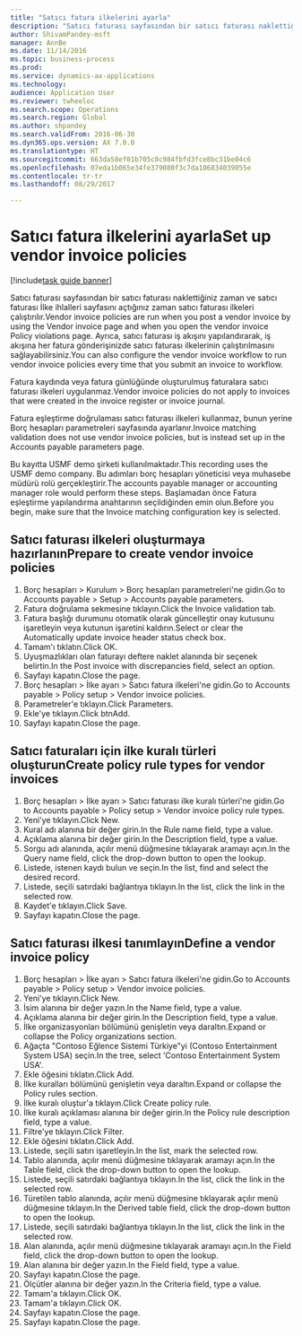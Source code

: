 ```yaml
--- 
title: "Satıcı fatura ilkelerini ayarla"
description: "Satıcı faturası sayfasından bir satıcı faturası naklettiğiniz zaman ve satıcı faturası İlke ihlalleri sayfasını açtığınız zaman satıcı faturası ilkeleri çalıştırılır."
author: ShivamPandey-msft
manager: AnnBe
ms.date: 11/14/2016
ms.topic: business-process
ms.prod: 
ms.service: dynamics-ax-applications
ms.technology: 
audience: Application User
ms.reviewer: twheeloc
ms.search.scope: Operations
ms.search.region: Global
ms.author: shpandey
ms.search.validFrom: 2016-06-30
ms.dyn365.ops.version: AX 7.0.0
ms.translationtype: HT
ms.sourcegitcommit: 663da58ef01b705c0c984fbfd3fce8bc31be04c6
ms.openlocfilehash: 07eda1b065e34fe379080f3c7da186834039055e
ms.contentlocale: tr-tr
ms.lasthandoff: 08/29/2017

---
```

# <a name="set-up-vendor-invoice-policies"></a><span data-ttu-id="94160-103">Satıcı fatura ilkelerini ayarla</span><span class="sxs-lookup"><span data-stu-id="94160-103">Set up vendor invoice policies</span></span>

[!include[task guide banner](../../includes/task-guide-banner.md)]

<span data-ttu-id="94160-104">Satıcı faturası sayfasından bir satıcı faturası naklettiğiniz zaman ve satıcı faturası İlke ihlalleri sayfasını açtığınız zaman satıcı faturası ilkeleri çalıştırılır.</span><span class="sxs-lookup"><span data-stu-id="94160-104">Vendor invoice policies are run when you post a vendor invoice by using the Vendor invoice page and when you open the vendor invoice Policy violations page.</span></span> <span data-ttu-id="94160-105">Ayrıca, satıcı faturası iş akışını yapılandırarak, iş akışına her fatura gönderişinizde satıcı faturası ilkelerinin çalıştırılmasını sağlayabilirsiniz.</span><span class="sxs-lookup"><span data-stu-id="94160-105">You can also configure the vendor invoice workflow to run vendor invoice policies every time that you submit an invoice to workflow.</span></span> 

<span data-ttu-id="94160-106">Fatura kaydında veya fatura günlüğünde oluşturulmuş faturalara satıcı faturası ilkeleri uygulanmaz.</span><span class="sxs-lookup"><span data-stu-id="94160-106">Vendor invoice policies do not apply to invoices that were created in the invoice register or invoice journal.</span></span> 

<span data-ttu-id="94160-107">Fatura eşleştirme doğrulaması satıcı faturası ilkeleri kullanmaz, bunun yerine Borç hesapları parametreleri sayfasında ayarlanır.</span><span class="sxs-lookup"><span data-stu-id="94160-107">Invoice matching validation does not use vendor invoice policies, but is instead set up in the Accounts payable parameters page.</span></span>

<span data-ttu-id="94160-108">Bu kayıtta USMF demo şirketi kullanılmaktadır.</span><span class="sxs-lookup"><span data-stu-id="94160-108">This recording uses the USMF demo company.</span></span> <span data-ttu-id="94160-109">Bu adımları borç hesapları yöneticisi veya muhasebe müdürü rolü gerçekleştirir.</span><span class="sxs-lookup"><span data-stu-id="94160-109">The accounts payable manager or accounting manager role would perform these steps.</span></span> <span data-ttu-id="94160-110">Başlamadan önce Fatura eşleştirme yapılandırma anahtarının seçildiğinden emin olun.</span><span class="sxs-lookup"><span data-stu-id="94160-110">Before you begin, make sure that the Invoice matching configuration key is selected.</span></span>


## <a name="prepare-to-create-vendor-invoice-policies"></a><span data-ttu-id="94160-111">Satıcı faturası ilkeleri oluşturmaya hazırlanın</span><span class="sxs-lookup"><span data-stu-id="94160-111">Prepare to create vendor invoice policies</span></span>
1. <span data-ttu-id="94160-112">Borç hesapları > Kurulum > Borç hesapları parametreleri'ne gidin.</span><span class="sxs-lookup"><span data-stu-id="94160-112">Go to Accounts payable > Setup > Accounts payable parameters.</span></span>
2. <span data-ttu-id="94160-113">Fatura doğrulama sekmesine tıklayın.</span><span class="sxs-lookup"><span data-stu-id="94160-113">Click the Invoice validation tab.</span></span>
3. <span data-ttu-id="94160-114">Fatura başlığı durumunu otomatik olarak güncelleştir onay kutusunu işaretleyin veya kutunun işaretini kaldırın.</span><span class="sxs-lookup"><span data-stu-id="94160-114">Select or clear the Automatically update invoice header status check box.</span></span>
4. <span data-ttu-id="94160-115">Tamam'ı tıklatın.</span><span class="sxs-lookup"><span data-stu-id="94160-115">Click OK.</span></span>
5. <span data-ttu-id="94160-116">Uyuşmazlıkları olan faturayı deftere naklet alanında bir seçenek belirtin.</span><span class="sxs-lookup"><span data-stu-id="94160-116">In the Post invoice with discrepancies field, select an option.</span></span>
6. <span data-ttu-id="94160-117">Sayfayı kapatın.</span><span class="sxs-lookup"><span data-stu-id="94160-117">Close the page.</span></span>
7. <span data-ttu-id="94160-118">Borç hesapları > İlke ayarı > Satıcı fatura ilkeleri'ne gidin.</span><span class="sxs-lookup"><span data-stu-id="94160-118">Go to Accounts payable > Policy setup > Vendor invoice policies.</span></span>
8. <span data-ttu-id="94160-119">Parametreler'e tıklayın.</span><span class="sxs-lookup"><span data-stu-id="94160-119">Click Parameters.</span></span>
9. <span data-ttu-id="94160-120">Ekle'ye tıklayın.</span><span class="sxs-lookup"><span data-stu-id="94160-120">Click btnAdd.</span></span>
10. <span data-ttu-id="94160-121">Sayfayı kapatın.</span><span class="sxs-lookup"><span data-stu-id="94160-121">Close the page.</span></span>

## <a name="create-policy-rule-types-for-vendor-invoices"></a><span data-ttu-id="94160-122">Satıcı faturaları için ilke kuralı türleri oluşturun</span><span class="sxs-lookup"><span data-stu-id="94160-122">Create policy rule types for vendor invoices</span></span>
1. <span data-ttu-id="94160-123">Borç hesapları > İlke ayarı > Satıcı faturası ilke kuralı türleri'ne gidin.</span><span class="sxs-lookup"><span data-stu-id="94160-123">Go to Accounts payable > Policy setup > Vendor invoice policy rule types.</span></span>
2. <span data-ttu-id="94160-124">Yeni'ye tıklayın.</span><span class="sxs-lookup"><span data-stu-id="94160-124">Click New.</span></span>
3. <span data-ttu-id="94160-125">Kural adı alanına bir değer girin.</span><span class="sxs-lookup"><span data-stu-id="94160-125">In the Rule name field, type a value.</span></span>
4. <span data-ttu-id="94160-126">Açıklama alanına bir değer girin.</span><span class="sxs-lookup"><span data-stu-id="94160-126">In the Description field, type a value.</span></span>
5. <span data-ttu-id="94160-127">Sorgu adı alanında, açılır menü düğmesine tıklayarak aramayı açın.</span><span class="sxs-lookup"><span data-stu-id="94160-127">In the Query name field, click the drop-down button to open the lookup.</span></span>
6. <span data-ttu-id="94160-128">Listede, istenen kaydı bulun ve seçin.</span><span class="sxs-lookup"><span data-stu-id="94160-128">In the list, find and select the desired record.</span></span>
7. <span data-ttu-id="94160-129">Listede, seçili satırdaki bağlantıya tıklayın.</span><span class="sxs-lookup"><span data-stu-id="94160-129">In the list, click the link in the selected row.</span></span>
8. <span data-ttu-id="94160-130">Kaydet'e tıklayın.</span><span class="sxs-lookup"><span data-stu-id="94160-130">Click Save.</span></span>
9. <span data-ttu-id="94160-131">Sayfayı kapatın.</span><span class="sxs-lookup"><span data-stu-id="94160-131">Close the page.</span></span>

## <a name="define-a-vendor-invoice-policy"></a><span data-ttu-id="94160-132">Satıcı faturası ilkesi tanımlayın</span><span class="sxs-lookup"><span data-stu-id="94160-132">Define a vendor invoice policy</span></span>
1. <span data-ttu-id="94160-133">Borç hesapları > İlke ayarı > Satıcı fatura ilkeleri'ne gidin.</span><span class="sxs-lookup"><span data-stu-id="94160-133">Go to Accounts payable > Policy setup > Vendor invoice policies.</span></span>
2. <span data-ttu-id="94160-134">Yeni'ye tıklayın.</span><span class="sxs-lookup"><span data-stu-id="94160-134">Click New.</span></span>
3. <span data-ttu-id="94160-135">İsim alanına bir değer yazın.</span><span class="sxs-lookup"><span data-stu-id="94160-135">In the Name field, type a value.</span></span>
4. <span data-ttu-id="94160-136">Açıklama alanına bir değer girin.</span><span class="sxs-lookup"><span data-stu-id="94160-136">In the Description field, type a value.</span></span>
5. <span data-ttu-id="94160-137">İlke organizasyonları bölümünü genişletin veya daraltın.</span><span class="sxs-lookup"><span data-stu-id="94160-137">Expand or collapse the Policy organizations section.</span></span>
6. <span data-ttu-id="94160-138">Ağaçta "Contoso Eğlence Sistemi Türkiye"yi (Contoso Entertainment System USA) seçin.</span><span class="sxs-lookup"><span data-stu-id="94160-138">In the tree, select 'Contoso Entertainment System USA'.</span></span>
7. <span data-ttu-id="94160-139">Ekle öğesini tıklatın.</span><span class="sxs-lookup"><span data-stu-id="94160-139">Click Add.</span></span>
8. <span data-ttu-id="94160-140">İlke kuralları bölümünü genişletin veya daraltın.</span><span class="sxs-lookup"><span data-stu-id="94160-140">Expand or collapse the Policy rules section.</span></span>
9. <span data-ttu-id="94160-141">İlke kuralı oluştur'a tıklayın.</span><span class="sxs-lookup"><span data-stu-id="94160-141">Click Create policy rule.</span></span>
10. <span data-ttu-id="94160-142">İlke kuralı açıklaması alanına bir değer girin.</span><span class="sxs-lookup"><span data-stu-id="94160-142">In the Policy rule description field, type a value.</span></span>
11. <span data-ttu-id="94160-143">Filtre'ye tıklayın.</span><span class="sxs-lookup"><span data-stu-id="94160-143">Click Filter.</span></span>
12. <span data-ttu-id="94160-144">Ekle öğesini tıklatın.</span><span class="sxs-lookup"><span data-stu-id="94160-144">Click Add.</span></span>
13. <span data-ttu-id="94160-145">Listede, seçili satırı işaretleyin.</span><span class="sxs-lookup"><span data-stu-id="94160-145">In the list, mark the selected row.</span></span>
14. <span data-ttu-id="94160-146">Tablo alanında, açılır menü düğmesine tıklayarak aramayı açın.</span><span class="sxs-lookup"><span data-stu-id="94160-146">In the Table field, click the drop-down button to open the lookup.</span></span>
15. <span data-ttu-id="94160-147">Listede, seçili satırdaki bağlantıya tıklayın.</span><span class="sxs-lookup"><span data-stu-id="94160-147">In the list, click the link in the selected row.</span></span>
16. <span data-ttu-id="94160-148">Türetilen tablo alanında, açılır menü düğmesine tıklayarak açılır menü düğmesine tıklayın.</span><span class="sxs-lookup"><span data-stu-id="94160-148">In the Derived table field, click the drop-down button to open the lookup.</span></span>
17. <span data-ttu-id="94160-149">Listede, seçili satırdaki bağlantıya tıklayın.</span><span class="sxs-lookup"><span data-stu-id="94160-149">In the list, click the link in the selected row.</span></span>
18. <span data-ttu-id="94160-150">Alan alanında, açılır menü düğmesine tıklayarak aramayı açın.</span><span class="sxs-lookup"><span data-stu-id="94160-150">In the Field field, click the drop-down button to open the lookup.</span></span>
19. <span data-ttu-id="94160-151">Alan alanına bir değer yazın.</span><span class="sxs-lookup"><span data-stu-id="94160-151">In the Field field, type a value.</span></span>
20. <span data-ttu-id="94160-152">Sayfayı kapatın.</span><span class="sxs-lookup"><span data-stu-id="94160-152">Close the page.</span></span>
21. <span data-ttu-id="94160-153">Ölçütler alanına bir değer yazın.</span><span class="sxs-lookup"><span data-stu-id="94160-153">In the Criteria field, type a value.</span></span>
22. <span data-ttu-id="94160-154">Tamam'a tıklayın.</span><span class="sxs-lookup"><span data-stu-id="94160-154">Click OK.</span></span>
23. <span data-ttu-id="94160-155">Tamam'a tıklayın.</span><span class="sxs-lookup"><span data-stu-id="94160-155">Click OK.</span></span>
24. <span data-ttu-id="94160-156">Sayfayı kapatın.</span><span class="sxs-lookup"><span data-stu-id="94160-156">Close the page.</span></span>
25. <span data-ttu-id="94160-157">Sayfayı kapatın.</span><span class="sxs-lookup"><span data-stu-id="94160-157">Close the page.</span></span>


